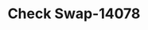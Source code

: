 ---
f_zip-code: 42501
f_state-code: KY
title: Check Swap-14078
f_phone: 606-679-8668
f_city-only: Somerset
f_address: 3765 South Highway 27 Somerset
f_location-unique-id: '14078'
slug: check-swap-14078
updated-on: '2024-05-30T13:46:58.046Z'
created-on: '2024-05-30T13:36:59.803Z'
published-on: '2024-05-30T13:54:32.469Z'
f_city-state: cms/city/somerset-ky.md
f_company: cms/company/check-swap.md
f_state: cms/state/kentucky.md
layout: '[payday-loan].html'
tags: payday-loan
---